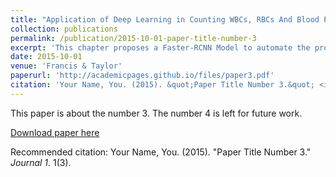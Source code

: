 ```yaml
---
title: "Application of Deep Learning in Counting WBCs, RBCs And Blood Platelets Using Faster Region-based Convolutional Neural Network"
collection: publications
permalink: /publication/2015-10-01-paper-title-number-3
excerpt: 'This chapter proposes a Faster-RCNN Model to automate the process of Complete Blood Count Tests by detecting WBC's, RBC's and blood platelets'
date: 2015-10-01
venue: 'Francis & Taylor'
paperurl: 'http://academicpages.github.io/files/paper3.pdf'
citation: 'Your Name, You. (2015). &quot;Paper Title Number 3.&quot; <i>Journal 1</i>. 1(3).'
---
```

This paper is about the number 3. The number 4 is left for future work.

[Download paper here](http://academicpages.github.io/files/paper3.pdf)

Recommended citation: Your Name, You. (2015). "Paper Title Number 3." <i>Journal 1</i>. 1(3).


<!-- This chapter proposes a Faster-RCNN Model to automate the process of Complete Blood Count Tests by detecting WBC's, RBC's and blood platelets -->